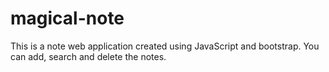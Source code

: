 # magical-note
This is a note web application created using JavaScript and bootstrap. You can add, search and delete the notes.
